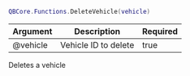 ```lua
QBCore.Functions.DeleteVehicle(vehicle)
```


| Argument | Description | Required |
| ----------- | ----------- | ----------- |
| @vehicle | Vehicle ID to delete | true |

Deletes a vehicle